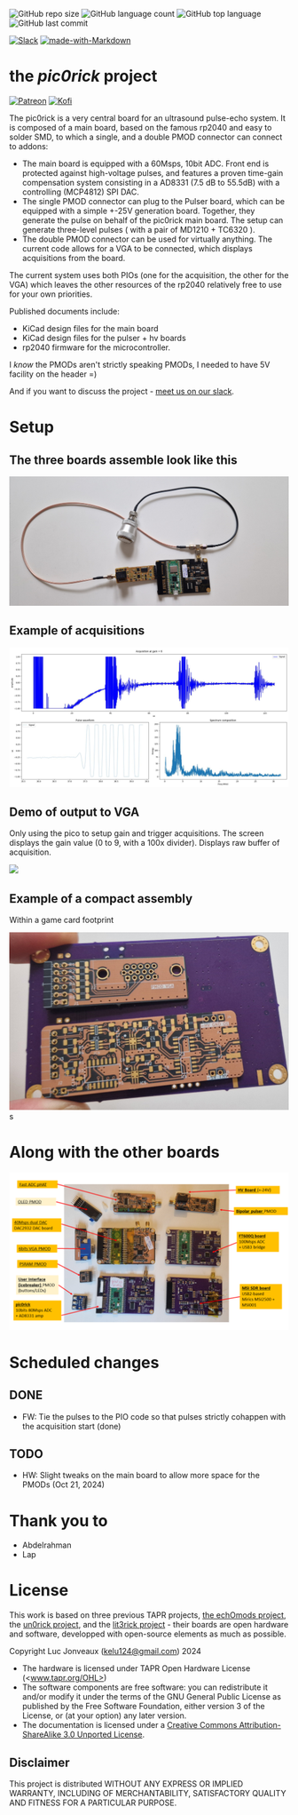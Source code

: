 ![GitHub repo size](https://img.shields.io/github/repo-size/kelu124/pic0rick?style=plastic)
![GitHub language count](https://img.shields.io/github/languages/count/kelu124/pic0rick?style=plastic)
![GitHub top language](https://img.shields.io/github/languages/top/kelu124/pic0rick?style=plastic)
![GitHub last commit](https://img.shields.io/github/last-commit/kelu124/pic0rick?color=red&style=plastic)

[![Slack](https://badgen.net/badge/icon/slack?icon=slack&label)](https://join.slack.com/t/usdevkit/shared_invite/zt-2g501obl-z53YHyGOOMZjeCXuXzjZow)
[![made-with-Markdown](https://img.shields.io/badge/Made%20with-Markdown-1f425f.svg)](http://commonmark.org)


# the _pic0rick_ project

[![Patreon](https://img.shields.io/badge/patreon-donate-orange.svg)](https://www.patreon.com/kelu124)
[![Kofi](https://badgen.net/badge/icon/kofi?icon=kofi&label)](https://ko-fi.com/G2G81MT0G)

The pic0rick is a very central board for an ultrasound pulse-echo system. It is composed of a main board, based on the famous rp2040 and easy to solder SMD, to which a single, and a double PMOD connector can connect to addons:

* The main board is equipped with a 60Msps, 10bit ADC. Front end is protected against high-voltage pulses, and features a proven time-gain compensation system consisting in a AD8331 (7.5 dB to 55.5dB) with a controlling (MCP4812) SPI DAC.
* The single PMOD connector can plug to the Pulser board, which can be equipped with a simple +-25V generation board. Together, they generate the pulse on behalf of the pic0rick main board. The setup can generate three-level pulses ( with a pair of MD1210 + TC6320 ).
* The double PMOD connector can be used for virtually anything. The current code allows for a VGA to be connected, which displays acquisitions from the board.

The current system uses both PIOs (one for the acquisition, the other for the VGA) which leaves the other resources of the rp2040 relatively free to use for your own priorities.

Published documents include:
* KiCad design files for the main board
* KiCad design files for the pulser + hv boards
* rp2040 firmware for the microcontroller.

I _know_ the PMODs aren't strictly speaking PMODs, I needed to have 5V facility on the header =)

And if you want to discuss the project - [meet us on our slack](https://join.slack.com/t/usdevkit/shared_invite/zt-2g501obl-z53YHyGOOMZjeCXuXzjZow).

# Setup

## The three boards assemble look like this

![](/documentation/images/v2/20250323_114927.jpg)

## Example of acquisitions

![](/software/imgs/pico_shell/pic0gain_at_6.jpg)

## Demo of output to VGA

Only using the pico to setup gain and trigger acquisitions. The screen displays the gain value (0 to 9, with a 100x divider). Displays raw buffer of acquisition.

![](/documentation/images/VGA_demo.gif)


## Example of a compact assembly 

Within a game card footprint

![](/documentation/images/compact_assembly.jpg)
s
# Along with the other boards

![](/documentation/images/sister_boards.png)

# Scheduled changes

## DONE

* FW: Tie the pulses to the PIO code so that pulses strictly cohappen with the acquisition start (done)

## TODO

* HW: Slight tweaks on the main board to allow more space for the PMODs (Oct 21, 2024)

# Thank you to

* Abdelrahman
* Lap

# License

This work is based on three previous TAPR projects, [the echOmods project](https://github.com/kelu124/echomods/), the [un0rick project](https://doi.org/10.5281/zenodo.377054), and the [lit3rick project](https://doi.org/10.5281/zenodo.5792245) - their boards are open hardware and software, developped with open-source elements as much as possible.

Copyright Luc Jonveaux (<kelu124@gmail.com>) 2024

* The hardware is licensed under TAPR Open Hardware License (<www.tapr.org/OHL>)
* The software components are free software: you can redistribute it and/or modify it under the terms of the GNU General Public License as published by the Free Software Foundation, either version 3 of the License, or (at your option) any later version.
* The documentation is licensed under a [Creative Commons Attribution-ShareAlike 3.0 Unported License](http://creativecommons.org/licenses/by-sa/3.0/).

## Disclaimer

This project is distributed WITHOUT ANY EXPRESS OR IMPLIED WARRANTY, INCLUDING OF MERCHANTABILITY, SATISFACTORY QUALITY AND FITNESS FOR A PARTICULAR PURPOSE.
